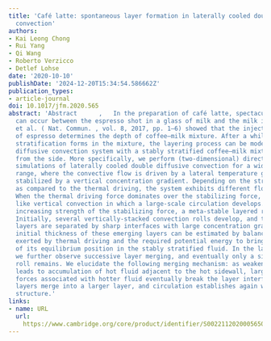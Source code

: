 ```yaml
---
title: 'Café latte: spontaneous layer formation in laterally cooled double diffusive
  convection'
authors:
- Kai Leong Chong
- Rui Yang
- Qi Wang
- Roberto Verzicco
- Detlef Lohse
date: '2020-10-10'
publishDate: '2024-12-20T15:34:54.586662Z'
publication_types:
- article-journal
doi: 10.1017/jfm.2020.565
abstract: 'Abstract      ,   In the preparation of café latte, spectacular layer formation
  can occur between the espresso shot in a glass of milk and the milk itself. Xue
  et al. ( Nat. Commun. , vol. 8, 2017, pp. 1–6) showed that the injection velocity
  of espresso determines the depth of coffee–milk mixture. After a while, when a stable
  stratification forms in the mixture, the layering process can be modelled as a double
  diffusive convection system with a stably stratified coffee–milk mixture cooled
  from the side. More specifically, we perform (two-dimensional) direct numerical
  simulations of laterally cooled double diffusive convection for a wide parameter
  range, where the convective flow is driven by a lateral temperature gradient while
  stabilized by a vertical concentration gradient. Depending on the strength of stabilization
  as compared to the thermal driving, the system exhibits different flow regimes.
  When the thermal driving force dominates over the stabilizing force, the flow behaves
  like vertical convection in which a large-scale circulation develops. However, with
  increasing strength of the stabilizing force, a meta-stable layered regime emerges.
  Initially, several vertically-stacked convection rolls develop, and these well-mixed
  layers are separated by sharp interfaces with large concentration gradients. The
  initial thickness of these emerging layers can be estimated by balancing the work
  exerted by thermal driving and the required potential energy to bring fluid out
  of its equilibrium position in the stably stratified fluid. In the layered regime,
  we further observe successive layer merging, and eventually only a single convection
  roll remains. We elucidate the following merging mechanism: as weakened circulation
  leads to accumulation of hot fluid adjacent to the hot sidewall, larger buoyancy
  forces associated with hotter fluid eventually break the layer interface. Then two
  layers merge into a larger layer, and circulation establishes again within the merged
  structure.'
links:
- name: URL
  url: 
    https://www.cambridge.org/core/product/identifier/S0022112020005650/type/journal_article
---
```


